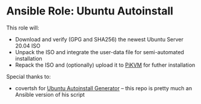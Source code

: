 # Ansible Role: Ubuntu Autoinstall

This role will:
* Download and verify (GPG and SHA256) the newest Ubuntu Server 20.04 ISO
* Unpack the ISO and integrate the user-data file for semi-automated installation
* Repack the ISO and (optionally) upload it to [PiKVM](https://pikvm.org/) for futher installation

Special thanks to:
* covertsh for [Ubuntu Autoinstall Generator](https://github.com/covertsh/ubuntu-autoinstall-generator) – this repo is pretty much an Ansible version of his script
